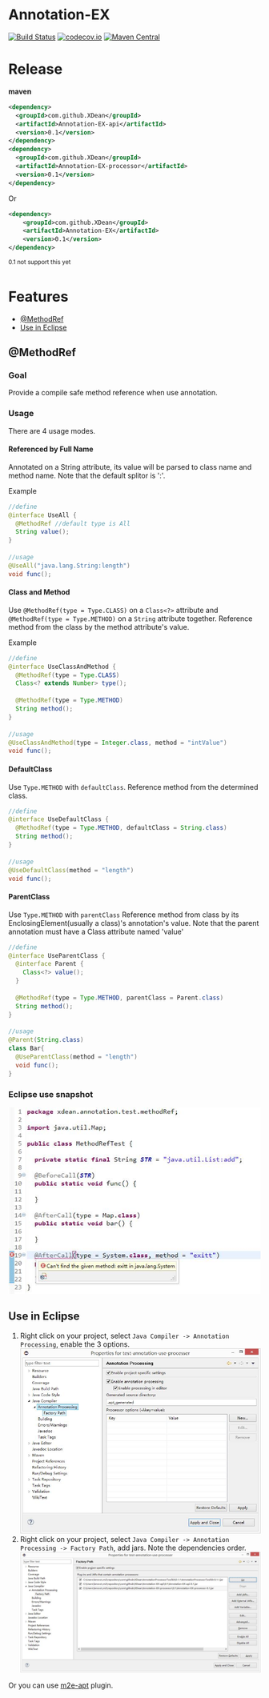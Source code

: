 # Annotation-EX
[![Build Status](https://travis-ci.org/XDean/Annotation-EX.svg?branch=master)](https://travis-ci.org/XDean/Annotation-EX)
[![codecov.io](http://codecov.io/github/XDean/Annotation-EX/coverage.svg?branch=master)](https://codecov.io/gh/XDean/Annotation-EX/branch/master)
[![Maven Central](https://maven-badges.herokuapp.com/maven-central/com.github.XDean/Annotation-EX/badge.svg)](https://maven-badges.herokuapp.com/maven-central/com.github.XDean/Annotation-EX)

# Release

**maven**

```xml
<dependency>
  <groupId>com.github.XDean</groupId>
  <artifactId>Annotation-EX-api</artifactId>
  <version>0.1</version>
</dependency>
<dependency>
  <groupId>com.github.XDean</groupId>
  <artifactId>Annotation-EX-processor</artifactId>
  <version>0.1</version>
</dependency>
```

Or

```xml
<dependency>
    <groupId>com.github.XDean</groupId>
    <artifactId>Annotation-EX</artifactId>
    <version>0.1</version>
</dependency>
```
<sup>0.1 not support this yet</sup>

# Features
- [@MethodRef](#methodref)
- [Use in Eclipse](#use-in-eclipse)


## @MethodRef
### Goal
Provide a compile safe method reference when use annotation.

### Usage

There are 4 usage modes.

#### Referenced by Full Name

Annotated on a String attribute, its value will be parsed to class name and method name.
Note that the default splitor is ':'.

Example

```java
//define
@interface UseAll {
  @MethodRef //default type is All
  String value();
}

//usage
@UseAll("java.lang.String:length")
void func();
```


#### Class and Method
Use `@MethodRef(type = Type.CLASS)` on a `Class<?>` attribute and `@MethodRef(type = Type.METHOD)` on a `String` attribute together.
Reference method from the class by the method attribute's value.

Example

```java
//define
@interface UseClassAndMethod {
  @MethodRef(type = Type.CLASS)
  Class<? extends Number> type();

  @MethodRef(type = Type.METHOD)
  String method();
}

//usage
@UseClassAndMethod(type = Integer.class, method = "intValue")
void func();
```

#### DefaultClass 
Use `Type.METHOD` with `defaultClass`.
Reference method from the determined class.

```java
//define
@interface UseDefaultClass {
  @MethodRef(type = Type.METHOD, defaultClass = String.class)
  String method();
}

//usage
@UseDefaultClass(method = "length")
void func();
```

#### ParentClass
Use `Type.METHOD` with `parentClass`
Reference method from class by its EnclosingElement(usually a class)'s annotation's value.
Note that the parent annotation must have a Class attribute named 'value'
 
```java
//define
@interface UseParentClass {
  @interface Parent {
    Class<?> value();
  }

  @MethodRef(type = Type.METHOD, parentClass = Parent.class)
  String method();
}

//usage
@Parent(String.class)
class Bar{
  @UseParentClass(method = "length")
  void func();
}
```

### Eclipse use snapshot
![eclipse-use-methodref](doc/snapshot/eclipse-use-methodref.jpg)
  
## Use in Eclipse
1. Right click on your project, select `Java Compiler -> Annotation Processing`, enable the 3 options.
![eclipse-setting-1](doc/snapshot/eclipse-setting-1.jpg)
2. Right click on your project, select `Java Compiler -> Annotation Processing -> Factory Path`, add jars.
Note the dependencies order.
![eclipse-setting-2](doc/snapshot/eclipse-setting-2.jpg)

Or you can use [m2e-apt](https://marketplace.eclipse.org/content/m2e-apt) plugin.